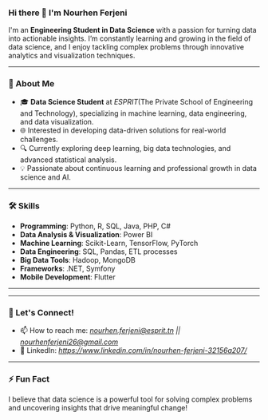 ### Hi there 👋 I'm Nourhen Ferjeni

I'm an **Engineering Student in Data Science** with a passion for turning data into actionable insights. I’m constantly learning and growing in the field of data science, and I enjoy tackling complex problems through innovative analytics and visualization techniques.

---

### 💼 About Me
- 🎓 **Data Science Student** at *ESPRIT*(The Private School of Engineering and Technology), specializing in machine learning, data engineering, and data visualization.
- 🌐 Interested in developing data-driven solutions for real-world challenges.
- 🔍 Currently exploring deep learning, big data technologies, and advanced statistical analysis.
- 💡 Passionate about continuous learning and professional growth in data science and AI.

---

### 🛠️ Skills
- **Programming**: Python, R, SQL, Java, PHP, C#
- **Data Analysis & Visualization**: Power BI
- **Machine Learning**: Scikit-Learn, TensorFlow, PyTorch
- **Data Engineering**: SQL, Pandas, ETL processes
- **Big Data Tools**: Hadoop, MongoDB
- **Frameworks**: .NET, Symfony
- **Mobile Development**: Flutter

---
<!-- 
### 🌱 Currently Learning
- Advanced Machine Learning Techniques
- Natural Language Processing (NLP)
- Cloud Services for Data Science (e.g., AWS, Azure)

---

### 📈 Projects
- **Customer Loyalty Dashboard**: Built an interactive Power BI dashboard to analyze customer loyalty and flight data for a Canadian airline, focusing on trends, segmentation, and retention analysis.
- **Sales Forecasting Model**: Developed a time series forecasting model to predict quarterly sales for a retail company.
- **Sentiment Analysis on Social Media**: Implemented an NLP model to analyze customer sentiments from social media posts using Python.

You can check out my projects and contributions [here](https://github.com/Nourhen-Ferjeni).
-->
---

### 💬 Let's Connect!
- 📫 How to reach me: *nourhen.ferjeni@esprit.tn || nourhenferjeni26@gmail.com*
- 💼 LinkedIn: *https://www.linkedin.com/in/nourhen-ferjeni-32156a207/*

---

### ⚡ Fun Fact
I believe that data science is a powerful tool for solving complex problems and uncovering insights that drive meaningful change!
